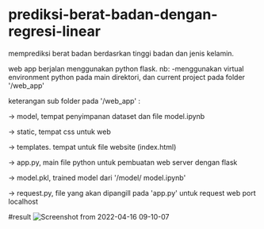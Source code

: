 # prediksi-berat-badan-dengan-regresi-linear
memprediksi berat badan berdasrkan tinggi badan dan jenis kelamin.

web app berjalan menggunakan python flask. 
nb:
-menggunakan virtual environment python pada main direktori, dan current project pada folder '/web_app'

keterangan sub folder pada '/web_app' :

-> model, tempat penyimpanan dataset dan file model.ipynb

-> static, tempat css untuk web

-> templates. tempat untuk file website (index.html)


-> app.py, main file python untuk pembuatan web server dengan flask

-> model.pkl, trained model dari '/model/ model.ipynb'

-> request.py, file yang akan dipangill pada 'app.py' untuk request web port localhost


#result
![Screenshot from 2022-04-16 09-10-07](https://user-images.githubusercontent.com/72852911/164872894-888798a5-69aa-40da-8407-fef1a6d4a2d2.png)
